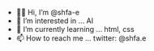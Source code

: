 - 👋🏽 Hi, I’m @shfa-e
- 👀 I’m interested in ... AI
- 🌱 I’m currently learning ... html, css
- 📫 How to reach me ... twitter: @shfa.e
<!--- 💞️ I’m looking to collaborate on ... --->

<!---
shfa-e/shfa-e is a ✨ special ✨ repository because its `README.md` (this file) appears on your GitHub profile.
You can click the Preview link to take a look at your changes.
--->
